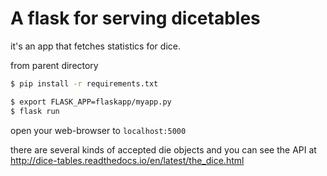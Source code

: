 # A flask for serving dicetables

it's an app that fetches statistics for dice.

from parent directory
```bash
$ pip install -r requirements.txt
```
```bash
$ export FLASK_APP=flaskapp/myapp.py
$ flask run
```

open your web-browser to `localhost:5000`

there are several kinds of accepted die objects and you can see the API at
<http://dice-tables.readthedocs.io/en/latest/the_dice.html>


